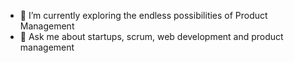- 🌱 I’m currently exploring the endless possibilities of Product Management
- 💬 Ask me about startups, scrum, web development and product management
